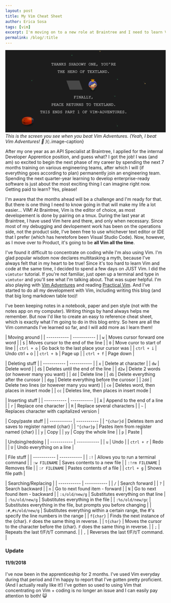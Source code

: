 ```yaml
---
layout: post
title: My Vim Cheat Sheet
author: Erica Sosa
tags: [vim]
excerpt: I'm moving on to a new role at Braintree and I need to learn Vim! I've been keeping notes in a notebook, but now I'd like to create an easy to reference cheat sheet, which is exactly what I'm going to do in this blog entry. So here are all the Vim commands I've learned so far, and I will add more as I learn them!
permalink: /blog/:title
---
```

![Vim Adventures](/images/vim_adventures.png)
*This is the screen you see when you beat Vim Adventures. (Yeah, I beat Vim Adventures! :raised_hands: )*{:.image-caption}

After my one year as an API Specialist at Braintree, I  applied for the internal Developer Apprentice position, and guess what? I got the job! I was (and am) so excited to begin the next phase of my career by spending the next 7 months training on various engineering teams, after which I will (if everything goes according to plan) permanently join an engineering team. Spending the next quarter-year learning to develop enterprise-ready software is just about the most exciting thing I can imagine right now. Getting paid to learn? Yes, please! 

I'm aware that the months ahead will be a challenge and I'm ready for that. But there is one thing I need to know going in that will make my life a lot easier... VIM! At Braintree, Vim is the editor of choice, as most developement is done by pairing on a tmux. During the last year at Braintree, I have used Vim here and there, and only when necessary. Since most of my debugging and devlopement work has been on the operations side, not the product side, I've been free to use whichever text editor or IDE that I prefer (which has heretofore been Visual Studio Code). Now, however, as I move over to Product, it's going to be **all Vim all the time**. 

I've found it difficult to concentrate on coding while I'm also using Vim. I'm glad popular wisdom now declares multitasking a myth, because I've always felt that in my heart to be true! Since it's too hard to learn Vim and code at the same time, I decided to spend a few days on JUST Vim. I did the `vimtutor` tutorial. If you're not familiar, just open up a terminal and type in `vimtutor` and you'll see what I'm talking about. That was super helpful. I'm also playing with [Vim Adventures](https://vim-adventures.com/) and reading [Practical Vim](https://www.safaribooksonline.com/library/view/practical-vim-2nd/9781680501629/). And I've started to do all my development with Vim, including writing this blog (and that big long markdown table too)!

I've been keeping notes in a notebook, paper and pen style (not with the notes app on my computer). Writing things by hand always helps me remember. But now I'd like to create an easy to reference cheat sheet, which is exactly what I'm going to do in this blog entry. So here are all the Vim commands I've learned so far, and I will add more as I learn them!

| Moving around | 
| ----------- | ----------- |
| `w` | Moves cursor forward one word |
| `$` | Moves cursor to the end of the line |
| `0` | Move curor to start of line |
| `ctrl + o` | Go back to the last place your cursor was |
| `ctrl + i` | Undo ctrl + o |
| `ctrl + b` | Page up |
| `ctrl + f` | Page down |

| Deleting stuff |
| ----------- | ----------- |
| `x` | Delete at character |
| `dw` | Delete word |
| `d$` | Deletes until the end of the line |
| `d2w` | Delete 2 words (or however many you want) |
| `dd` | Delete line |
| `dG` | Delete everything after the curosor |
| `dgg` | Delete everything before the curosor |
| `2dd` | Delete two lines (or however many you want) |
| `ce` | Deletes word, then places in insert mode |
| `cc` | Deletes line, then places in insert mode |

| Inserting stuff |
| ----------- | ----------- |
| `A` | Append to the end of a line |
| `r` | Replace one character |
| `R` | Replace several characters |
| `~` | Replaces character with capitalized version |

| Copy/paste stuff |
| ----------- | ----------- |
| `"{char}d` | Deletes item and saves to register named {char} |
| `"{char}p` | Pastes item from register named {char} |
| `y` | Copy |
| `yy` | Copy the whole line |
| `p` | Paste |

| Undoing/redoing |
| ----------- | ----------- |
| `u` | Undo | 
| `ctrl + r` | Redo |
| `U` | Undo everything on a line |

| File stuff |
| ----------- | ----------- |
| `:!` | Allows you to run a terminal command |
| `:w FILENAME` | Saves contents to a new file |
| `:!rm FILENAME` | Removes file |
| `:r FILENAME` | Pastes contents of a file |
| `ctrl + g` | Shows file path |

| Searching/Replacing |
| ----------- | ----------- |
| `/` | Search forward |
| `?` | Search backward |
| `n` | Go to next found item - forward |
| `N` | Go to next found item - backward |
| `:s/old/new/g` | Substitutes everything on that line |
| `:%s/old/new/g` | Substitutes everything in the file |
| `:%s/old/new/gc` | Substitutes everything in the file, but prompts you before changing |
| `:#,#s/old/new/g` | Substitutes everything within a certain range, the #'s specify the line numbers in the range |
| `f{char}` | Finds the next instance of the {char}. `F` does the same thing in reverse. |
| `t{char}` | Moves the cursor to the character before the {char}. `F` does the same thing in reverse. |
| `;` | Repeats the last f/F/t/T command. |
| `,` | Reverses the last f/F/t/T command. |

### Update
#### 11/9/2018

I've now been in the apprenticeship for 2 months. I've used Vim everyday during that period and I'm happy to report that I've gotten pretty proficient. (And I actually really like it!) I've gotten so used to using Vim that concentrating on Vim + coding is no longer an issue and I can easily pay attention to both! :smiley_cat:
